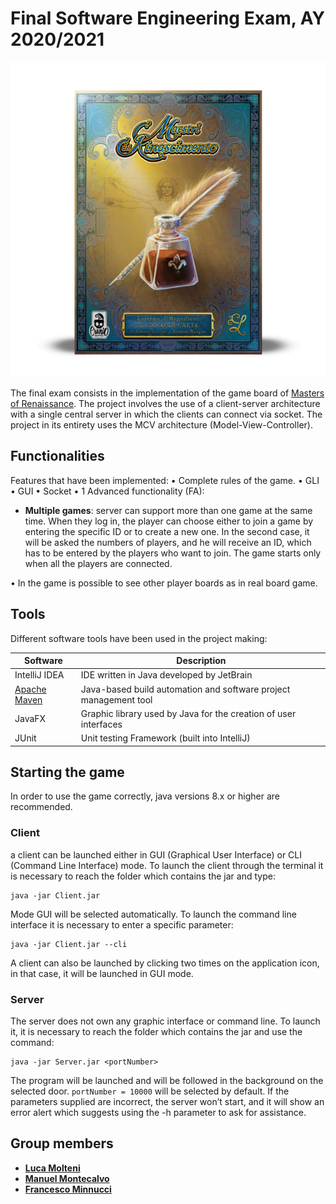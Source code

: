# Final Software Engineering Exam, AY 2020/2021
![alt text](src/main/resources/images/Masters-of-Renaissance.png)


The final exam consists in the implementation of the game board of [Masters of Renaissance](http://www.craniocreations.it/prodotto/masters-of-renaissance/). 
The project involves the use of a client-server architecture with a single central server in 
which the clients can connect via socket. The project in its entirety uses the MCV architecture 
(Model-View-Controller).

## Functionalities
Features that have been implemented:
•     Complete rules of the game.
•     GLI
•     GUI
•     Socket
• 1 Advanced functionality (FA):
  - **Multiple games**: server can support more than one game at the same time.
    When they log in, the player can choose either to join a game by entering 
    the specific ID or to create a new one. In the second case, it will be asked 
    the numbers of players, and he will receive an ID, which has to be entered by 
    the players who want to join. The game starts only when all the players are connected. 

• In the game is possible to see other player boards as in real board game.

## Tools
Different software tools have been used in the project making:

|Software|Description|
|-------------|-----|
|IntelliJ IDEA| IDE written in Java developed by JetBrain|
|[Apache Maven](https://maven.apache.org)|Java-based build automation and software project management tool|
|JavaFX|Graphic library used by Java for the creation of user interfaces|
|JUnit|Unit testing Framework (built into IntelliJ)|


## Starting the game
In order to use the game correctly, java versions 8.x or higher are recommended.

### Client
a client can be launched either in GUI (Graphical User Interface) or CLI 
(Command Line Interface) mode. To launch the client through the terminal 
it is necessary to reach the folder which contains the jar and type:
``` 
java -jar Client.jar
```
Mode GUI will be selected automatically. To launch the command line 
interface it is necessary to enter a specific parameter:
```
java -jar Client.jar --cli
```
A client can also be launched by clicking two times on 
the application icon, in that case, it will be launched in GUI mode.
### Server
The server does not own any graphic interface or command line. 
To launch it, it is necessary to reach the folder which contains the jar and use the command:
```
java -jar Server.jar <portNumber>
```
The program will be launched and will be followed in the background on the selected door.
``portNumber = 10000`` will be selected by default. If the parameters supplied are incorrect,
the server won’t start, and it will show an error alert which suggests using the -h parameter to ask for assistance.

## Group members
- **[Luca Molteni](https://github.com/molteniluca)**
- **[Manuel Montecalvo](https://github.com/ManuelMontecalvo)**
- **[Francesco Minnucci](https://github.com/FrancescoMinnucci)**
